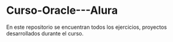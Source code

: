 # Curso-Oracle---Alura
En este repositorio se encuentran todos los ejercicios, proyectos desarrollados durante el curso.
